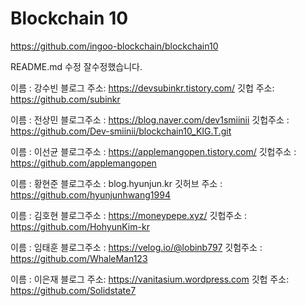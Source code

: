 # Blockchain 10

https://github.com/ingoo-blockchain/blockchain10

README.md 수정
잘수정했습니다.


이름 : 강수빈
블로그 주소: https://devsubinkr.tistory.com/
깃헙 주소: https://github.com/subinkr

이름 : 전상민
블로그주소 : https://blog.naver.com/dev1smiinii
깃헙주소 : https://github.com/Dev-smiinii/blockchain10_KIG.T.git

이름 : 이선균
블로그주소 : https://applemangopen.tistory.com/
깃헙주소 : https://github.com/applemangopen

이름 : 황현준
블로그주소 : blog.hyunjun.kr
깃허브 주소 : https://github.com/hyunjunhwang1994

이름 : 김호현
블로그주소 : https://moneypepe.xyz/
깃헙주소 : https://github.com/HohyunKim-kr

이름 : 임태훈
블로그주소 : https://velog.io/@lobinb797
깃험주소 : https://github.com/WhaleMan123

이름 : 이은재
블로그 주소: https://vanitasium.wordpress.com
깃헙 주소: https://github.com/Solidstate7
